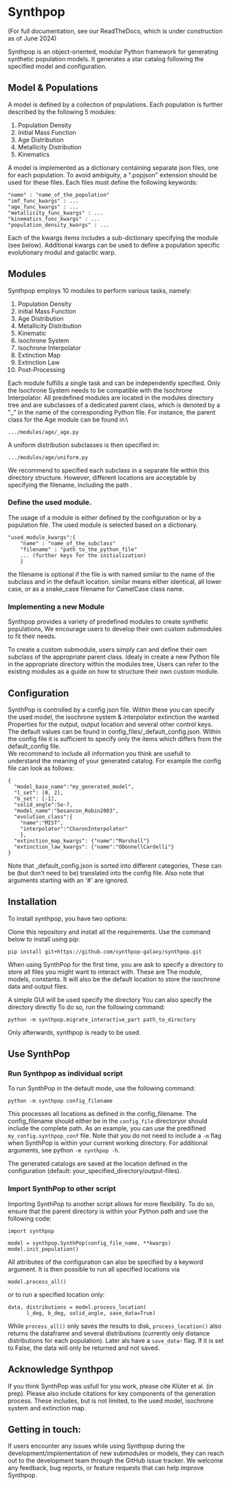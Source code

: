 # Synthpop

(For full documentation, see our ReadTheDocs, which is under construction as of June 2024)

Synthpop is an object-oriented, modular Python framework 
for generating synthetic population models. 
It generates a star catalog following the specified model and configuration.

## Model & Populations

A model is defined by a collection of populations. 
Each population is further described by the following 5 modules:
1. Population Density
2. Initial Mass Function
3. Age Distribution
4. Metallicity Distribution
5. Kinematics

A model is implemented as a dictionary containing separate json files, one for each population.
To avoid ambiguity, a ".popjson" extension should be used for these files. 
Each files must define the following keywords:


    "name" : "name_of_the_population"
    "imf_func_kwargs" : ...
    "age_func_kwargs" : ...
    "metallicity_func_kwargs" : ...
    "kinematics_func_kwargs" : ...
    "population_density_kwargs" : ...

Each of the kwargs items includes a sub-dictionary 
specifying the module (see below).
Additional kwargs can be used to define a population specific
evolutionary modul and galactic warp.

## Modules

Synthpop employs 10 modules to perform various tasks, namely:

1) Population Density
2) Initial Mass Function
3) Age Distribution
4) Metallicity Distribution
5) Kinematic
6) Isochrone System
7) Isochrone Interpolator
8) Extinction Map
9) Extinction Law
10) Post-Processing

Each module fulfills a single task and can be independently specified.
Only the Isochrone System needs to be compatible with the Isochrone Interpolator.
All predefined modules are located in the modules directory tree 
and are subclasses of a dedicated parent class, which is denoted by a "_" in the name of the corresponding Python file.
For instance, the parent class for the Age module can be found in:\

``.../modules/age/_age.py ``

A uniform distribution subclasses is then specified in:

``.../modules/age/uniform.py ``

We recommend to specified each subclass in a separate file within this directory structure.
However, different locations are acceptable by specifying the filename, including the path . 


### Define the used module. 
The usage of a module is either defined by the configuration or by a population file.
The used module is selected based on a dictionary. 

    "used_module_kwargs":{
        "name" : "name_of_the_subclass"
        "filename" : "path_to_the_python_file"
        ... (further keys for the initialization)
        }

the filename is optional if the file is with named 
similar to the name of the subclass and in the default location. 
similar means either identical, all lower case, 
or as a snake_case filename for CamelCase class name.

### Implementing a new Module
Synthpop provides a variety of predefined modules to create synthetic populations, 
We encourage users to develop their own custom submodules to fit their needs.

To create a custom submodule, users simply can and define their own subclass of the appropriate parent class. 
Idealy in create a new Python file in the appropriate directory within the modules tree, 
Users can refer to the existing modules as a guide on how to structure their own custom module.

## Configuration 
  SynthPop is controlled by a config json file. 
  Within these you can specify the used model, 
  the isochrone system & interpolator extinction
  the wanted Properties for the output, output location 
  and several other control keys.
  The default values can be found in config_files/_default_config.json.
  Within the config file it is sufficient to specify only the items 
  which differs from the default_config file.  
  We recommend to include all information you think are 
  usefull to understand the meaning of your generated catalog.
  For example the config file can look as follows:
    
    {
      "model_base_name":"my_generated_model",
      "l_set": [0, 2],
      "b_set": [-1],
      "solid_angle":5e-7,
      "model_name":"besancon_Robin2003",
      "evolution_class":{
        "name":"MIST", 
        "interpolator":"CharonInterpolator"
        },
      "extinction_map_kwargs": {"name":"Marshall"}
      "extinction_law_kwargs": {"name":"ODonnellCardelli"}
    }

  Note that _default_config.json is sorted into different categories, 
  These can be (but don't need to be) translated into the config file. 
  Also note that arguments starting with an '#' are ignored.
  

## Installation

To install synthpop, you have two options:

Clone this repository and install all the requirements.
Use the command below to install using pip:

```
pip install git+https://github.com/synthpop-galaxy/synthpop.git
``` 
When using SynthPop for the first time, you are ask to specify a directory to 
store all files you might want to interact with. 
These are The module, models, constants. It will also be the default location to store the isochrone data 
and output files. 

A simple GUI will be used specify the directory
You can also specify the directory directly
To do so, run the following command: 
```
python -m synthpop.migrate_interactive_part path_to_directory
```
Only afterwards, synthpop is ready to be used. 



## Use SynthPop
### Run Synthpop as individual script
To run SynthPop in the default mode, use the following command:
  ```
  python -m synthpop config_filename 
  ```
This processes all locations as defined in the config_filename. 
The config_filename should either be in the ``config_file`` directoryor should include the complete path.
As an example, you can use the predifined ``my_config.synthpop_conf`` file. 
Note that you do not need to include a ``-m`` flag when SynthPop is within your current working directory. For additional arguments, see python ``-m synthpop -h``.

The generated catalogs are saved at the location defined in the configuration (default: your_specified_directory/output-files).


  
### Import SynthPop to other script 
Importing SynthPop to another script allows for more flexibility. 
To do so, ensure that the parent directory is within your Python path and use the following code:
  ```
  import synthpop
  
  model = synthpop.SynthPop(config_file_name, **kwargs)
  model.init_population()
  ```
All attributes of the configuration can also be specified by a keyword argument. 
It is then possible to run all specified locations via
  ```
  model.process_all() 
  ```
or to run a specified location only:

  ```
  data, distributions = model.process_location(
        l_deg, b_deg, solid_angle, save_data=True) 
  ```
While ``process_all()`` only saves the results to disk, ``process_location()`` also returns the dataframe and several distributions (currently only distance distributions for each population). Later als have a ``save_data``- flag. If it is set to False, the data will only be returned and not saved.


## Acknowledge Synthpop 
  If you think SynthPop was usfull for you work, please cite Klüter et al. (in prep). 
  Please also include citations for key components of the generation process. 
  These includes, but is not limited, to the used model, isochrone system and extinction map.

## Getting in touch:
  If users encounter any issues while using Synthpop during the development/implementation of new submodules or models, 
  they can reach out to the development team through the GitHub issue tracker. 
  We welcome any feedback, bug reports, or feature requests that can help improve Synthpop.
